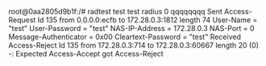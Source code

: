 root@0aa2805d9b1f:/# radtest test test radius 0 qqqqqqqq
Sent Access-Request Id 135 from 0.0.0.0:ecfb to 172.28.0.3:1812 length 74
	User-Name = "test"
	User-Password = "test"
	NAS-IP-Address = 172.28.0.3
	NAS-Port = 0
	Message-Authenticator = 0x00
	Cleartext-Password = "test"
Received Access-Reject Id 135 from 172.28.0.3:714 to 172.28.0.3:60667 length 20
(0) -: Expected Access-Accept got Access-Reject
